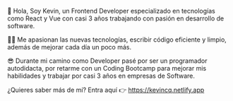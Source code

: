 👋 Hola,
Soy Kevin, un Frontend Developer especializado en tecnologías como React y Vue con casi 3 años trabajando con pasión en desarrollo de software. 

👨‍💻 Me apasionan las nuevas tecnologías, escribir código eficiente y limpio, además de mejorar cada día un poco más.

😎 Durante mi camino como Developer pasé por ser un programador autodidacta, por retarme con un Coding Bootcamp para mejorar mis habilidades y trabajar por casi 3 años en empresas de Software.

¿Quieres saber más de mí? Entra aquí 👉   https://kevincq.netlify.app

